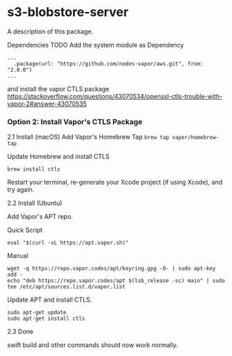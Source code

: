 # s3-blobstore-server

A description of this package.

Dependencies
TODO Add the system module as Dependency

```
...
  .package(url: "https://github.com/nodes-vapor/aws.git", from: "2.0.0")
...
```
and install the vapor CTLS package
https://stackoverflow.com/questions/43070534/openssl-ctls-trouble-with-vapor-2#answer-43070535

### Option 2: Install Vapor's CTLS Package

  2.1 Install (macOS)
  Add Vapor's Homebrew Tap
  ```brew tap vapor/homebrew-tap```

  Update Homebrew and install CTLS

  ```brew update
  brew install ctls
  ```
  Restart your terminal, re-generate your Xcode project (if using Xcode), and try again.

  2.2 Install (Ubuntu)

  Add Vapor's APT repo.

  Quick Script
  ```
  eval "$(curl -sL https://apt.vapor.sh)"
  ```
  Manual
  ```
  wget -q https://repo.vapor.codes/apt/keyring.gpg -O- | sudo apt-key add -
  echo "deb https://repo.vapor.codes/apt $(lsb_release -sc) main" | sudo tee /etc/apt/sources.list.d/vapor.list
  ```
  Update APT and install CTLS.
  ```
  sudo apt-get update
  sudo apt-get install ctls
  ```
  2.3 Done

  swift build and other commands should now work normally.
